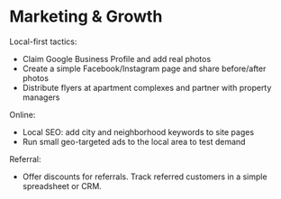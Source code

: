 # Marketing & Growth

Local-first tactics:
- Claim Google Business Profile and add real photos
- Create a simple Facebook/Instagram page and share before/after photos
- Distribute flyers at apartment complexes and partner with property managers

Online:
- Local SEO: add city and neighborhood keywords to site pages
- Run small geo-targeted ads to the local area to test demand

Referral:
- Offer discounts for referrals. Track referred customers in a simple spreadsheet or CRM.
